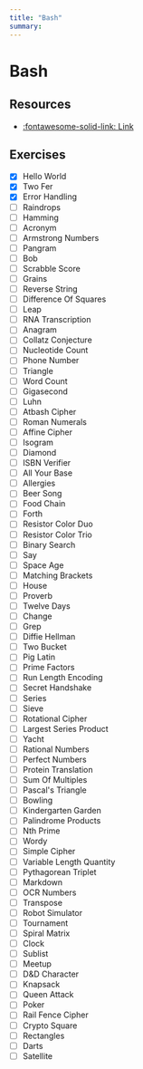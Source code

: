 ```yaml
---
title: "Bash"
summary:
---
```


Bash
===

Resources
---
- [:fontawesome-solid-link: Link](https://exercism.io/my/tracks/bash)

Exercises
---

- [x] Hello World
- [x] Two Fer
- [x] Error Handling
- [ ] Raindrops
- [ ] Hamming
- [ ] Acronym
- [ ] Armstrong Numbers
- [ ] Pangram
- [ ] Bob
- [ ] Scrabble Score
- [ ] Grains
- [ ] Reverse String
- [ ] Difference Of Squares
- [ ] Leap
- [ ] RNA Transcription
- [ ] Anagram
- [ ] Collatz Conjecture
- [ ] Nucleotide Count
- [ ] Phone Number
- [ ] Triangle
- [ ] Word Count
- [ ] Gigasecond
- [ ] Luhn
- [ ] Atbash Cipher
- [ ] Roman Numerals
- [ ] Affine Cipher
- [ ] Isogram
- [ ] Diamond
- [ ] ISBN Verifier
- [ ] All Your Base
- [ ] Allergies
- [ ] Beer Song
- [ ] Food Chain
- [ ] Forth
- [ ] Resistor Color Duo
- [ ] Resistor Color Trio
- [ ] Binary Search
- [ ] Say
- [ ] Space Age
- [ ] Matching Brackets
- [ ] House
- [ ] Proverb
- [ ] Twelve Days
- [ ] Change
- [ ] Grep
- [ ] Diffie Hellman
- [ ] Two Bucket
- [ ] Pig Latin
- [ ] Prime Factors
- [ ] Run Length Encoding
- [ ] Secret Handshake
- [ ] Series
- [ ] Sieve
- [ ] Rotational Cipher
- [ ] Largest Series Product
- [ ] Yacht
- [ ] Rational Numbers
- [ ] Perfect Numbers
- [ ] Protein Translation
- [ ] Sum Of Multiples
- [ ] Pascal's Triangle
- [ ] Bowling
- [ ] Kindergarten Garden
- [ ] Palindrome Products
- [ ] Nth Prime
- [ ] Wordy
- [ ] Simple Cipher
- [ ] Variable Length Quantity
- [ ] Pythagorean Triplet
- [ ] Markdown
- [ ] OCR Numbers
- [ ] Transpose
- [ ] Robot Simulator
- [ ] Tournament
- [ ] Spiral Matrix
- [ ] Clock
- [ ] Sublist
- [ ] Meetup
- [ ] D&D Character
- [ ] Knapsack
- [ ] Queen Attack
- [ ] Poker
- [ ] Rail Fence Cipher
- [ ] Crypto Square
- [ ] Rectangles
- [ ] Darts
- [ ] Satellite
